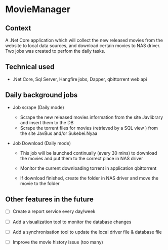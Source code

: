 # MovieManager

## Context

A .Net Core application which will collect the new released movies from the website to local data sources, and download certain movies to NAS driver.
Two jobs was created to perfom the daily tasks.


## Technical used
- .Net Core, Sql Server, Hangfire jobs, Dapper, qbittorrent web api


## Daily background jobs

- Job scrape (Daily mode)

  - Scrape the new released movies information from the site Javlibrary and insert them to the DB
  - Scrape the torrent files for movies (retrieved by a SQL view ) from the site JavBus and/or Sukebei.Nyaa

- Job Download (Daily mode)

  - This job will be launched continually (every 30 mins) to download the movies and put them to the correct place in NAS driver

  - Monitor the current downloading torrent in application qbittorrent

  - If download finished, create the folder in NAS driver and move the movie to the folder


## Other features in the future

- [ ] Create a report service every day/week
- [ ] Add a visualization tool to monitor the database changes
- [ ] Add a synchronisation tool to update the local driver file & database file
- [ ] Improve the movie history issue (too many)


